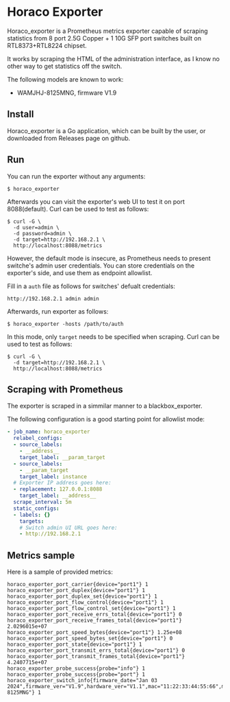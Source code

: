 # Horaco Exporter

Horaco_exporter is a Prometheus metrics exporter capable of scraping statistics from 8 port 2.5G Copper + 1 10G SFP port switches built on RTL8373+RTL8224 chipset.

It works by scraping the HTML of the administration interface, as I know no other way to get statistics off the switch.

The following models are known to work:

  - WAMJHJ-8125MNG, firmware V1.9

## Install

Horaco_exporter is a Go application, which can be built by the user, or downloaded from Releases page on github.

## Run

You can run the exporter without any arguments:

```shell
$ horaco_exporter
```

Afterwards you can visit the exporter's web UI to test it on port 8088(default).
Curl can be used to test as follows:

```shell
$ curl -G \
  -d user=admin \
  -d password=admin \
  -d target=http://192.168.2.1 \
  http://localhost:8088/metrics
```

However, the default mode is insecure, as Prometheus needs to present switche's admin user credentials. You can store credentials on the exporter's side, and use them as endpoint allowlist.

Fill in a `auth` file as follows for switches' defualt credentials:

```
http://192.168.2.1 admin admin
```

Afterwards, run exporter as follows:

```shell
$ horaco_exporter -hosts /path/to/auth
```

In this mode, only `target` needs to be specified when scraping.
Curl can be used to test as follows:

```shell
$ curl -G \
  -d target=http://192.168.2.1 \
  http://localhost:8088/metrics
```

## Scraping with Prometheus

The exporter is scraped in a simmilar manner to a blackbox_exporter.

The following configuration is a good starting point for allowlist mode:

```yaml
- job_name: horaco_exporter
  relabel_configs:
  - source_labels:
    - __address__
    target_label: __param_target
  - source_labels:
    - __param_target
    target_label: instance
  # Exporter IP address goes here:
  - replacement: 127.0.0.1:8088
    target_label: __address__
  scrape_interval: 5m
  static_configs:
  - labels: {}
    targets:
    # Switch admin UI URL goes here:
    - http://192.168.2.1
```


## Metrics sample

Here is a sample of provided metrics:

```
horaco_exporter_port_carrier{device="port1"} 1
horaco_exporter_port_duplex{device="port1"} 1
horaco_exporter_port_duplex_set{device="port1"} 1
horaco_exporter_port_flow_control{device="port1"} 1
horaco_exporter_port_flow_control_set{device="port1"} 1
horaco_exporter_port_receive_errs_total{device="port1"} 0
horaco_exporter_port_receive_frames_total{device="port1"} 2.0296015e+07
horaco_exporter_port_speed_bytes{device="port1"} 1.25e+08
horaco_exporter_port_speed_bytes_set{device="port1"} 0
horaco_exporter_port_state{device="port1"} 1
horaco_exporter_port_transmit_errs_total{device="port1"} 0
horaco_exporter_port_transmit_frames_total{device="port1"} 4.2407715e+07
horaco_exporter_probe_success{probe="info"} 1
horaco_exporter_probe_success{probe="port"} 1
horaco_exporter_switch_info{firmware_date="Jan 03 2024",firmware_ver="V1.9",hardware_ver="V1.1",mac="11:22:33:44:55:66",model="WAMJHJ-8125MNG"} 1
```
